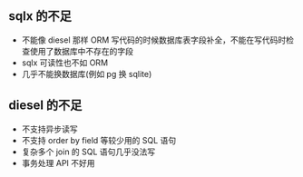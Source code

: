 ## sqlx 的不足
- 不能像 diesel 那样 ORM 写代码的时候数据库表字段补全，不能在写代码时检查使用了数据库中不存在的字段
- sqlx 可读性也不如 ORM
- 几乎不能换数据库(例如 pg 换 sqlite)

## diesel 的不足
- 不支持异步读写
- 不支持 order by field 等较少用的 SQL 语句
- 复杂多个 join 的 SQL 语句几乎没法写
- 事务处理 API 不好用

